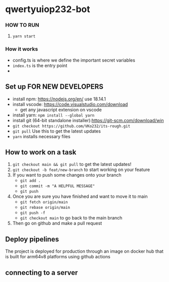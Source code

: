 # qwertyuiop232-bot



### HOW TO RUN
1. `yarn start`

### How it works
- config.ts is where we define the important secret variables
- `index.ts` is the entry point
-  

## Set up FOR NEW DEVELOPERS
- install npm: https://nodejs.org/en/ use 18.14.1 
- install vscode: https://code.visualstudio.com/download
    - get any javascript extension on vscode
- install yarn: `npm install --global yarn`
- install git (64-bit standalone installer):https://git-scm.com/download/win 
- `git checkout https://github.com/VKo232/its-rough.git`
- `git pull` Use this to get the latest updates
- `yarn` installs necessary files

## How to work on a task
1. `git checkout main && git pull` to get the latest updates! 
2. `git checkout -b feat/new-branch` to start working on your feature
3. If you want to push some changes onto your branch
    - `git add .`
    - `git commit -m "A HELPFUL MESSAGE"`
    - `git push`
4. Once you are sure you have finished and want to move it to main
    - `git fetch origin/main`
    - `git rebase origin/main`
    - `git push -f`
    - `git checkout main` to go back to the main branch
5. Then go on github and make a pull request

## Deploy pipelines

The project is deployed for production through an image on docker hub that is built for arm64v8 platforms using github actions 

## connecting to a server
<!-- opc@192.18.148.250  --> 
